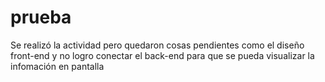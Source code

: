 # prueba
Se realizó la actividad pero quedaron cosas pendientes como el diseño front-end y no logro conectar el back-end para que se pueda visualizar la infomación en pantalla
